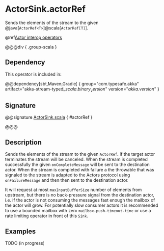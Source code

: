 # ActorSink.actorRef

Sends the elements of the stream to the given @java[`ActorRef<T>`]@scala[`ActorRef[T]`].

@ref[Actor interop operators](../index.md#actor-interop-operators)

@@@div { .group-scala }

## Dependency

This operator is included in:

@@dependency[sbt,Maven,Gradle] {
  group="com.typesafe.akka"
  artifact="akka-stream-typed_$scala.binary_version$"
  version="$akka.version$"
}

## Signature

@@signature [ActorSink.scala](/akka-stream-typed/src/main/scala/akka/stream/typed/scaladsl/ActorSink.scala) { #actorRef }

@@@

## Description

Sends the elements of the stream to the given `ActorRef`.
If the target actor terminates the stream will be canceled.
When the stream is completed successfully the given `onCompleteMessage`
will be sent to the destination actor.
When the stream is completed with failure a the throwable that was signaled
to the stream is adapted to the Actors protocol using `onFailureMessage` and
then then sent to the destination actor.

It will request at most `maxInputBufferSize` number of elements from
upstream, but there is no back-pressure signal from the destination actor,
i.e. if the actor is not consuming the messages fast enough the mailbox
of the actor will grow. For potentially slow consumer actors it is recommended
to use a bounded mailbox with zero `mailbox-push-timeout-time` or use a rate
limiting operator in front of this `Sink`.

## Examples

TODO (in progress)

